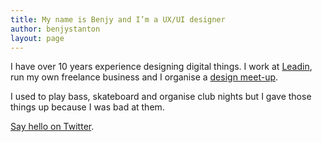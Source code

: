 ```yaml
---
title: My name is Benjy and I’m a UX/UI designer
author: benjystanton
layout: page
---
```

I have over 10 years experience designing digital things. I work at [Leadin][1], run my own freelance business and I organise a [design meet-up][2].

I used to play bass, skateboard and organise club nights but I gave those things up because I was bad at them.

[Say hello on Twitter][3].

 [1]: http://leadin.fi/
 [2]: http://designswansea.org.uk/
 [3]: https://www.twitter.com/benjystanton